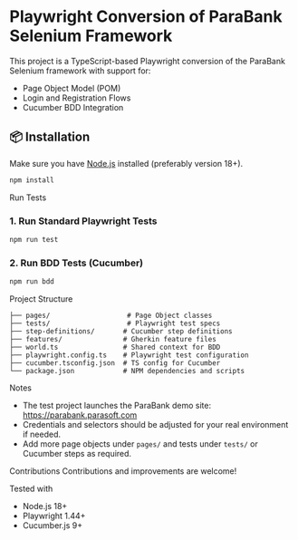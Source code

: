 # Playwright Conversion of ParaBank Selenium Framework

This project is a TypeScript-based Playwright conversion of the ParaBank Selenium framework with support for:
- Page Object Model (POM)
- Login and Registration Flows
- Cucumber BDD Integration

## 📦 Installation

Make sure you have [Node.js](https://nodejs.org/) installed (preferably version 18+).

```bash
npm install
```

 Run Tests

### 1. Run Standard Playwright Tests
```bash
npm run test
```

### 2. Run BDD Tests (Cucumber)
```bash
npm run bdd
```

Project Structure

```
├── pages/                   # Page Object classes
├── tests/                   # Playwright test specs
├── step-definitions/       # Cucumber step definitions
├── features/               # Gherkin feature files
├── world.ts                # Shared context for BDD
├── playwright.config.ts    # Playwright test configuration
├── cucumber.tsconfig.json  # TS config for Cucumber
└── package.json            # NPM dependencies and scripts
```

 Notes
- The test project launches the ParaBank demo site: https://parabank.parasoft.com
- Credentials and selectors should be adjusted for your real environment if needed.
- Add more page objects under `pages/` and tests under `tests/` or Cucumber steps as required.

 Contributions
Contributions and improvements are welcome!

 Tested with
- Node.js 18+
- Playwright 1.44+
- Cucumber.js 9+